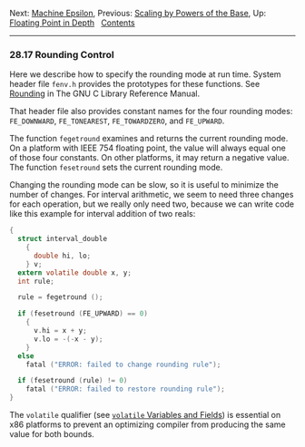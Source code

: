 Next: [Machine Epsilon](Machine-Epsilon.md), Previous: [Scaling by
Powers of the Base](Scaling-by-the-Base.md), Up: [Floating Point in
Depth](Floating-Point-in-Depth.md)  
[Contents](index.md#SEC_Contents "Table of contents")  

------------------------------------------------------------------------


### 28.17 Rounding Control 


Here we describe how to specify the rounding mode at run time. System
header file `fenv.h` provides the prototypes for these
functions. See
[Rounding](https://www.gnu.org/software/libc/manual/html_node/Rounding.md#Rounding)
in The GNU C Library Reference Manual.

That header file also provides constant names for the four rounding
modes: `FE_DOWNWARD`, `FE_TONEAREST`, `FE_TOWARDZERO`, and `FE_UPWARD`.

The function `fegetround` examines and returns the current rounding
mode. On a platform with IEEE 754 floating point, the value will always
equal one of those four constants. On other platforms, it may return a
negative value. The function `fesetround` sets the current rounding
mode.

Changing the rounding mode can be slow, so it is useful to minimize the
number of changes. For interval arithmetic, we seem to need three
changes for each operation, but we really only need two, because we can
write code like this example for interval addition of two reals:

``` C
{
  struct interval_double
    {
      double hi, lo;
    } v;
  extern volatile double x, y;
  int rule;

  rule = fegetround ();

  if (fesetround (FE_UPWARD) == 0)
    {
      v.hi = x + y;
      v.lo = -(-x - y);
    }
  else
    fatal ("ERROR: failed to change rounding rule");

  if (fesetround (rule) != 0)
    fatal ("ERROR: failed to restore rounding rule");
}
```

The `volatile` qualifier (see [`volatile` Variables and
Fields](volatile.md)) is essential on x86 platforms to prevent an
optimizing compiler from producing the same value for both bounds.

